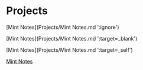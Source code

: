 # Projects

[Mint Notes](Projects/Mint Notes.md ':ignore')

[Mint Notes](Projects/Mint Notes.md ':target=_blank')

[Mint Notes](Projects/Mint Notes.md ':target=_self')



<a href="Projects/Mint Notes.md" title="title">Mint Notes</a>